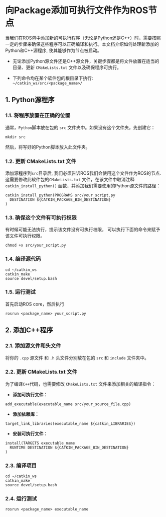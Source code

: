 # 向Package添加可执行文件作为ROS节点

当我们在ROS包中添加新的可执行程序（无论是Python还是C++）时，需要按照一定的步骤来确保这些程序可以正确编译和执行。本文档介绍如何处理新添加的Python和C++源程序, 使其能够作为节点被启动。

- 无论添加Python源文件还是C++源文件，关键步骤都是将文件放置在适当的目录、更新 `CMakeLists.txt` 文件以及确保程序可执行。

- 下列命令均在某个软件包的根目录下执行: `~/catkin_ws/src/<package_name>/`

## 1. Python源程序
### 1.1. 将程序放置在正确的位置
通常，`Python`脚本放在包的 `src` 文件夹中。如果没有这个文件夹，先创建它：
```bash{.line-numbers}
mkdir src
```
然后，将写好的Python脚本放入此文件夹。

### 1.2. 更新 CMakeLists.txt 文件
添加源程序到`src`目录后, 我们必须告诉ROS我们会使用这个文件作为ROS的节点. 这需要修改此软件包的`CMakeLists.txt` 文件，在该文件中取消注释 `catkin_install_python()` 函数，并添加我们需要使用的Python源文件的路径：
```cmake{.line-numbers}
catkin_install_python(PROGRAMS src/your_script.py
  DESTINATION ${CATKIN_PACKAGE_BIN_DESTINATION}
)
```

### 1.3. 确保这个文件有可执行权限
有时候可能无法执行，提示该文件没有可执行权限， 可以执行下面的命令来赋予该文件可执行权限。
```bash{.line-numbers}
chmod +x src/your_script.py
```

### 1.4. 编译源代码
```bash{.line-numbers}
cd ~/catkin_ws
catkin_make
source devel/setup.bash
```

### 1.5. 运行测试
首先启动ROS core，然后执行
```bash{.line-numbers}
rosrun <package_name> your_script.py
```

## 2. 添加C++程序
### 2.1. 添加源文件和头文件
将你的 `.cpp` 源文件 和 `.h` 头文件分别放在包的 `src` 和 `include` 文件夹中。

### 2.2. 更新 CMakeLists.txt 文件
为了编译`C++`代码，也需要修改 `CMakeLists.txt` 文件来添加相关的编译指令：

- **添加可执行文件：**

```cmake{.line-numbers}
add_executable(executable_name src/your_source_file.cpp)
```

- **添加依赖库：**
```cmake{.line-numbers}
target_link_libraries(executable_name ${catkin_LIBRARIES})
```
- **安装可执行文件：**
```cmake{.line-numbers}
install(TARGETS executable_name
  RUNTIME DESTINATION ${CATKIN_PACKAGE_BIN_DESTINATION}
)
```
### 2.3. 编译项目
```bash{.line-numbers}
cd ~/catkin_ws
catkin_make
source devel/setup.bash
```

### 2.4. 运行测试
```bash{.line-numbers}
rosrun <package_name> executable_name
```
